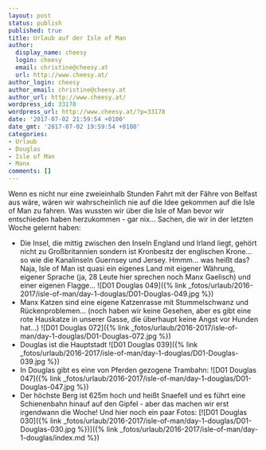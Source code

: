 ```yaml
---
layout: post
status: publish
published: true
title: Urlaub auf der Isle of Man
author:
  display_name: cheesy
  login: cheesy
  email: christine@cheesy.at
  url: http://www.cheesy.at/
author_login: cheesy
author_email: christine@cheesy.at
author_url: http://www.cheesy.at/
wordpress_id: 33178
wordpress_url: http://www.cheesy.at/?p=33178
date: '2017-07-02 21:59:54 +0100'
date_gmt: '2017-07-02 19:59:54 +0100'
categories:
- Urlaub
- Douglas
- Isle of Man
- Manx
comments: []
---
```

Wenn es nicht nur eine zweieinhalb Stunden Fahrt mit der Fähre von Belfast aus wäre, wären wir wahrscheinlich nie auf die Idee gekommen auf die Isle of Man zu fahren. Was wussten wir über die Isle of Man bevor wir entschieden haben herzukommen - gar nix...
Sachen, die wir in der letzten Woche gelernt haben:
* Die Insel, die mittig zwischen den Inseln England und Irland liegt, gehört nicht zu Großbritannien sondern ist Kronbesitz der englischen Krone... so wie die Kanalinseln Guernsey und Jersey. Hmmm... was heißt das? Naja, Isle of Man ist quasi ein eigenes Land mit eigener Währung, eigener Sprache (ja, 28 Leute hier sprechen noch Manx Gaelisch) und einer eigenen Flagge...
 ![D01 Douglas 049]({% link _fotos/urlaub/2016-2017/isle-of-man/day-1-douglas/D01-Douglas-049.jpg %})
* Manx Katzen sind eine eigene Katzenrasse mit Stummelschwanz und Rückenproblemen... (noch haben wir keine Gesehen, aber es gibt eine rote Hauskatze in unserer Gasse, die überhaupt keine Angst vor Hunden hat...)
 ![D01 Douglas 072]({% link _fotos/urlaub/2016-2017/isle-of-man/day-1-douglas/D01-Douglas-072.jpg %})
* Douglas ist die Hauptstadt
 ![D01 Douglas 039]({% link _fotos/urlaub/2016-2017/isle-of-man/day-1-douglas/D01-Douglas-039.jpg %})
* In Douglas gibt es eine von Pferden gezogene Trambahn:
 ![D01 Douglas 047]({% link _fotos/urlaub/2016-2017/isle-of-man/day-1-douglas/D01-Douglas-047.jpg %})
* Der höchste Berg ist 625m hoch und heißt Snaefell und es führt eine Schienenbahn hinauf auf den Gipfel - aber das machen wir erst irgendwann die Woche!
Und hier noch ein paar Fotos:
[![D01 Douglas 030]({% link _fotos/urlaub/2016-2017/isle-of-man/day-1-douglas/D01-Douglas-030.jpg %})]({% link _fotos/urlaub/2016-2017/isle-of-man/day-1-douglas/index.md %})
